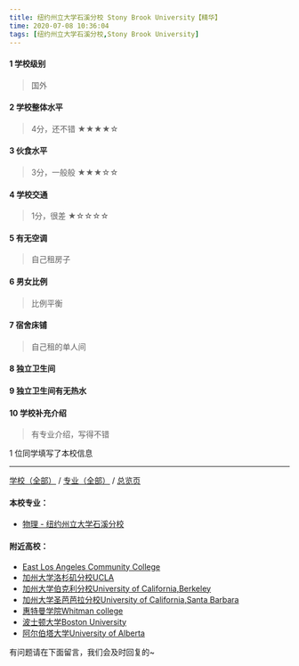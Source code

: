 ```yaml
---
title: 纽约州立大学石溪分校 Stony Brook University【精华】
time: 2020-07-08 10:36:04
tags: [纽约州立大学石溪分校,Stony Brook University]
---
```

#### 1 学校级别
> 国外


#### 2 学校整体水平
> 4分，还不错
★★★★☆


#### 3 伙食水平
>  3分，一般般
★★★☆☆


#### 4 学校交通
> 1分，很差
★☆☆☆☆


#### 5 有无空调
> 自己租房子


#### 6 男女比例
> 比例平衡


#### 7 宿舍床铺
> 自己租的单人间
 

#### 8 独立卫生间
>  


#### 9 独立卫生间有无热水
>  


#### 10 学校补充介绍
> 有专业介绍，写得不错

1 位同学填写了本校信息
***
[学校（全部）](https://univgo.github.io/2020/07/08/3efa6bcca419) / [专业（全部）](https://univgo.github.io/2020/07/08/2d4c6d3552c2) / [总览页](https://univgo.github.io/2020/07/08/445daeb4fa00)
#### 本校专业：
- [物理 - 纽约州立大学石溪分校](https://univgo.github.io/2020/07/08/ec8e51be9c77) 

#### 附近高校：
- [East Los Angeles Community College](https://univgo.github.io/2020/07/08/东洛杉矶学院East%20Los%20Angeles%20College) 
- [加州大学洛杉矶分校UCLA](https://univgo.github.io/2020/07/08/加州大学洛杉矶分校%20UCLA)
- [加州大学伯克利分校University of California,Berkeley](https://univgo.github.io/2020/07/08/加州大学伯克利分校%20University%20of%20California,%20Berkeley) 
- [加州大学圣芭芭拉分校University of California,Santa Barbara](https://univgo.github.io/2020/07/08/加州大学圣芭芭拉分校%20University%20of%20California，Santa%20Barbara) 
- [惠特曼学院Whitman college](https://univgo.github.io/2020/07/08/惠特曼学院%20Whitman%20college) 
- [波士顿大学Boston University](https://univgo.github.io/2020/07/08/波士顿大学Boston%20University)
- [阿尔伯塔大学University of Alberta](https://univgo.github.io/2020/07/08/阿尔伯塔大学University%20of%20Alberta)


有问题请在下面留言，我们会及时回复的~
